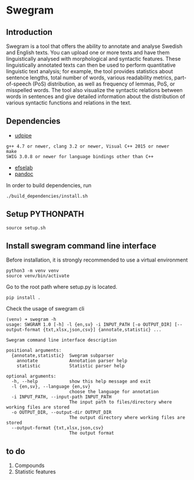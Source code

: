 # Swegram

## Introduction

Swegram is a tool that offers the ability to annotate and analyse Swedish and English texts. You can upload one or more texts and have them linguistically analysed with morphological and syntactic features. These linguistically annotated texts can then be used to perform quantitative linguistic text analysis; for example, the tool provides statistics about sentence lengths, total number of words, various readability metrics, part-of-speech (PoS) distribution, as well as frequency of lemmas, PoS, or misspelled words. The tool also visualize the syntactic relations between words in sentences and give detailed information about the distribution of various syntactic functions and relations in the text.


## Dependencies

* [udpipe](https://ufal.mff.cuni.cz/udpipe/1/install)

```
g++ 4.7 or newer, clang 3.2 or newer, Visual C++ 2015 or newer
make
SWIG 3.0.8 or newer for language bindings other than C++
```

* [efselab](https://github.com/robertostling/efselab)
* [pandoc](https://pandoc.org)

In order to build dependencies, run

```
./build_dependencies/install.sh
```

## Setup PYTHONPATH
```
source setup.sh
```

## Install swegram command line interface

Before installation, it is strongly recommended to use a virtual environment
```
python3 -m venv venv
source venv/bin/activate
```

Go to the root path where setup.py is located.

```console
pip install .
```

Check the usage of swegram cli
```console
(venv) ➜ swegram -h                                                               
usage: SWGRAM 1.0 [-h] -l {en,sv} -i INPUT_PATH [-o OUTPUT_DIR] [--output-format {txt,xlsx,json,csv}] {annotate,statistic} ...

Swegram command line interface description

positional arguments:
  {annotate,statistic}  Swegram subparser
    annotate            Annotation parser help
    statistic           Statistic parser help

optional arguments:
  -h, --help            show this help message and exit
  -l {en,sv}, --language {en,sv}
                        choose the language for annotation
  -i INPUT_PATH, --input-path INPUT_PATH
                        The input path to files/directory where working files are stored
  -o OUTPUT_DIR, --output-dir OUTPUT_DIR
                        The output directory where working files are stored
  --output-format {txt,xlsx,json,csv}
                        The output format
```
## to do

1. Compounds
2. Statistic features
